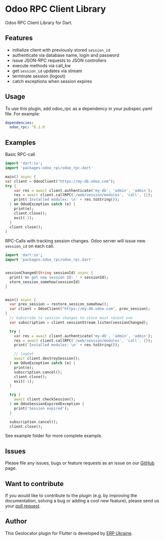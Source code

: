 # Odoo RPC Client Library

Odoo RPC Client Library for Dart.

## Features

- initialize client with previously stored `session_id`
- authenticate via database name, login and password
- issue JSON-RPC requests to JSON controllers
- execute methods via call_kw
- get `session_id` updates via stream
- terminate session (logout)
- catch exceptions when session expires

## Usage

To use this plugin, add odoo_rpc as a dependency in your pubspec.yaml file. For example:

```yaml
dependencies:
  odoo_rpc: ^0.1.0
```

## Examples

Basic RPC-call

```dart
import 'dart:io';
import 'packages:odoo_rpc/odoo_rpc.dart'

main() async {
var client = OdooClient("https://my-db.odoo.com");
try {
    var res = await client.authenticate('my-db', 'admin', 'admin');
    res = await client.callRPC('/web/session/modules', 'call', {});
    print('Installed modules: \n' + res.toString());
  } on OdooException catch (e) {
    print(e);
    client.close();
    exit(-1);
  }
  client.close();
}
```

RPC-Calls with tracking session changes. Odoo server will issue new `session_id` on each call.

```dart
import 'dart:io';
import 'packages:odoo_rpc/odoo_rpc.dart'


sessionChanged(String sessionId) async {
  print('We got new session ID: ' + sessionId);
  store_session_somehow(sessionId)
}


main() async {
  var prev_session = restore_session_somehow();
  var client = OdooClient("https://my-db.odoo.com", prev_session);
}
  // Subscribe to session changes to store most recent one
  var subscription = client.sessionStream.listen(sessionChanged);

  try {
    var res = await client.authenticate('my-db', 'admin', 'admin');
    res = await client.callRPC('/web/session/modules', 'call', {});
    print('Installed modules: \n' + res.toString());

    // logout
    await client.destroySession();
  } on OdooException catch (e) {
    print(e);
    subscription.cancel();
    client.close();
    exit(-1);
  }

  try {
    await client.checkSession();
  } on OdooSessionExpiredException {
    print('Session expired');
  }

  subscription.cancel();
  client.close();
```

See example folder for more complete example.

## Issues

Please file any issues, bugs or feature requests as an issue on our [GitHub](https://github.com/ERP-Ukraine/odoo-rpc-dart/issues) page.

## Want to contribute

If you would like to contribute to the plugin (e.g. by improving the documentation, solving a bug or adding a cool new feature), please send us your [pull request](https://github.com/ERP-Ukraine/odoo-rpc-dart/pulls).

## Author

This Geolocator plugin for Flutter is developed by [ERP Ukraine](https://erp.co.ua).

